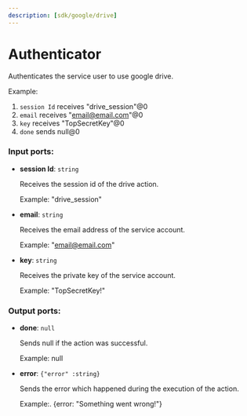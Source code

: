```yaml
---
description: [sdk/google/drive]
---
```


# Authenticator

Authenticates the service user to use google drive.

Example:
1. `session Id` receives "drive_session"@0 
2. `email` receives  "email@email.com"@0
3. `key` receives "TopSecretKey"@0
4. `done` sends null@0 

### Input ports:

* __session Id__: ` string `

    Receives the session id of the drive action.
    
    Example: 
    "drive_session"


* __email__: ` string `

    Receives the email address of the service account.
    
    Example: 
    "email@email.com"


* __key__: ` string `

    Receives the private key of the service account.
    
    Example: 
    "TopSecretKey!"

### Output ports:

* __done__: ` null `

    Sends null if the action was successful.
    
    Example:
    null


* __error__: ` {"error" :string} `

    Sends the error which happened during the execution of the action.
    
    Example:.
    {error: "Something went wrong!"}

